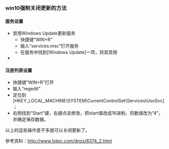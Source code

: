 ### win10强制关闭更新的方法

#### 服务设置

* 禁用Windows Update更新服务
  * 快捷键“WIN+R”
  * 输入“services.msc”打开服务
  * 在服务中找到[Windows Update]一项，将其禁用
* 

#### 注册列表设置

* 快捷键“WIN+R”打开
* 输入“regedit”
* 定位到[HKEY_LOCAL_MACHINE\SYSTEM\CurrentControlSet\Services\UsoSvc]；
* 右侧找到“Start”键，右键点击修改，把start值改成16进制，将数值改为“4”，并确定保存数据。



以上的这些操作差不多就可以关闭更新了。

参考资料：http://www.lotpc.com/dnzs/8374_2.html



